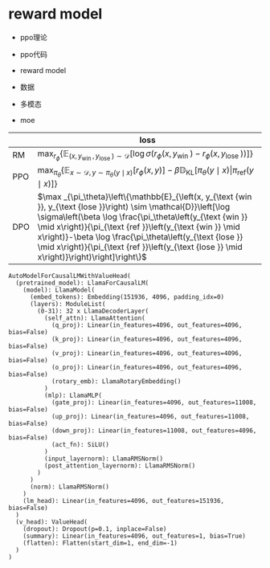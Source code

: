 # reward model

- ppo理论
- ppo代码
- reward model
- 数据



- 多模态
- moe



|      | loss                                                         |
| ---- | ------------------------------------------------------------ |
| RM   | $\max _{r_\phi}\left\{\mathbb{E}_{\left(x, y_{\text {win }}, y_{\text {lose }}\right) \sim \mathcal{D}}\left[\log \sigma\left(r_\phi\left(x, y_{\text {win }}\right)-r_\phi\left(x, y_{\text {lose }}\right)\right)\right]\right\}$ |
| PPO  | $\max _{\pi_\theta}\left\{\mathbb{E}_{x \sim \mathcal{D}, y \sim \pi_\theta(y \mid x)}\left[r_\phi(x, y)\right]-\beta \mathbb{D}_{\mathrm{KL}}\left[\pi_\theta(y \mid x) \| \pi_{\mathrm{ref}}(y \mid x)\right]\right\}$ |
| DPO  | $\max _{\pi_\theta}\left\{\mathbb{E}_{\left(x, y_{\text {win }}, y_{\text {lose }}\right) \sim \mathcal{D}}\left[\log \sigma\left(\beta \log \frac{\pi_\theta\left(y_{\text {win }} \mid x\right)}{\pi_{\text {ref }}\left(y_{\text {win }} \mid x\right)}-\beta \log \frac{\pi_\theta\left(y_{\text {lose }} \mid x\right)}{\pi_{\text {ref }}\left(y_{\text {lose }} \mid x\right)}\right)\right]\right\}$ |





```
AutoModelForCausalLMWithValueHead(
  (pretrained_model): LlamaForCausalLM(
    (model): LlamaModel(
      (embed_tokens): Embedding(151936, 4096, padding_idx=0)
      (layers): ModuleList(
        (0-31): 32 x LlamaDecoderLayer(
          (self_attn): LlamaAttention(
            (q_proj): Linear(in_features=4096, out_features=4096, bias=False)
            (k_proj): Linear(in_features=4096, out_features=4096, bias=False)
            (v_proj): Linear(in_features=4096, out_features=4096, bias=False)
            (o_proj): Linear(in_features=4096, out_features=4096, bias=False)
            (rotary_emb): LlamaRotaryEmbedding()
          )
          (mlp): LlamaMLP(
            (gate_proj): Linear(in_features=4096, out_features=11008, bias=False)
            (up_proj): Linear(in_features=4096, out_features=11008, bias=False)
            (down_proj): Linear(in_features=11008, out_features=4096, bias=False)
            (act_fn): SiLU()
          )
          (input_layernorm): LlamaRMSNorm()
          (post_attention_layernorm): LlamaRMSNorm()
        )
      )
      (norm): LlamaRMSNorm()
    )
    (lm_head): Linear(in_features=4096, out_features=151936, bias=False)
  )
  (v_head): ValueHead(
    (dropout): Dropout(p=0.1, inplace=False)
    (summary): Linear(in_features=4096, out_features=1, bias=True)
    (flatten): Flatten(start_dim=1, end_dim=-1)
  )
)
```

